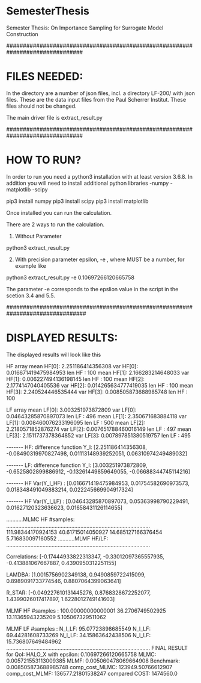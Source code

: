 # SemesterThesis
Semester Thesis: On Importance Sampling for Surrogate Model Construction

###############################################################################
# FILES NEEDED:

In the directory are a number of json files, incl. a directory LF-200/ with json files.
These are the data input files from the Paul Scherrer Institut.
These files should not be changed.

The main driver file is extract_result.py


###############################################################################
# HOW TO RUN?

In order to run you need a python3 installation with at least version 3.6.8.
In addition you will need to install additional python libraries 
	-numpy 
	-matplotlib
	-scipy

pip3 install numpy
pip3 install scipy
pip3 install matplotlib

Once installed you can run the calculation.

There are 2 ways to run the calculation.


1) Without Parameter

python3 extract_result.py  


2) With precision parameter epsilon, -e <VALUE> , where <VALUE> MUST be a number, for example like

python3 extract_result.py  -e 0.10697266120665758


The parameter -e <VALUE> corresponds to the epslion value in the script in the scetion 3.4 and 5.5.


################################################################################
# DISPLAYED RESULTS:

The displayed results will look like this

HF array 
 mean  HF[0]:    2.251186414356308  var HF[0]: 0.016671419475984953   len HF : 100
 mean  HF[1]:    2.166283214648033  var HF[1]: 0.006227494136198145   len HF : 100
 mean  HF[2]:   2.1774147040405536  var HF[2]: 0.014265634777419035   len HF : 100
 mean  HF[3]:    2.240524446535444  var HF[3]: 0.008505873688985748   len HF : 100

LF array 
 mean LF[0]:    3.003251973872809  var LF[0]:  0.04643285870897073  len LF : 496
 mean LF[1]:    2.350671683884118  var LF[1]: 0.008460076233196095  len LF : 500
 mean LF[2]:   2.2180571852876274  var LF[2]: 0.007651788460016149  len LF : 497
 mean LF[3]:   2.1511737378364852  var LF[3]: 0.007897851380519757  len LF : 495

------- HF: difference function Y_l:
[2.251186414356308, -0.08490319970827498, 0.01113148939252051, 0.06310974249489032]

------- LF: difference function Y_l:
[3.003251973872809, -0.6525802899886912, -0.13261449859649055, -0.06688344745114216]

------- HF Var(Y_l_HF) :
[0.016671419475984953, 0.01754582690973573, 0.018348491049883214, 0.022245669904917324]

------- HF Var(Y_l_LF) :
[0.04643285870897073, 0.05363998790229491, 0.01627120323636623, 0.01658431126114655]

...........MLMC HF #samples: ...............................................................................................
111.98344170924153
40.61715014050927
14.685127166376454
5.716830097160552
...........MLMF HF/LF: ...............................................................................................

Correlations:
[-0.17444933822313347, -0.33012097365557935, -0.413881067667887, 0.4390950312251155]

LAMDBA: 
[1.0015756902349138, 0.9490859722415099, 0.8989091733774546, 0.8807064399063641]

R_STAR: 
[-0.049227610131445276, 0.8768328672252077, 1.4399026017417897, 1.6228012749141603]

MLMF  HF #samples :
100.00000000000001
36.2706749502925
13.11365943235209
5.105067329511062

MLMF LF #samples :
N_l_LF: 95.07723898685549
N_l_LF: 69.44281608733269
N_l_LF: 34.15863642438506
N_l_LF: 15.736807649484962
...............................................................................................
FINAL RESULT  for QoI: HALO_X   with epsilon: 0.10697266120665758
MLMC:           0.005721553113009385  MLMF:   0.005060478069664908  Benchmark: 0.008505873688985748
comp_cost_MLMC: 123949.50766612907  comp_cost_MLMF: 136577.21801538247 compared COST: 1474560.0

